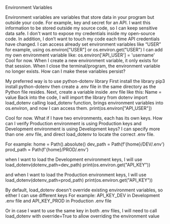 Environment Variables

Environment variables are variables that store data in your program but outside your code.
For example, key and secret for an API. I want this information to be stored outside my source code, so I can keep sensitive data safe. 
I don't want to expose my credentials inside my open-source code. In addition, I don’t want to touch my code each time API credentials have changed. 
I can access already set environment variables like “USER” for example, using os.environ["USER"] or os.environ.get("USER")
I can add my own environment variable like: os.environ['API_USER'] = 'username'
Cool for now.
When I create a new environment variable, it only exists for that session. When I close the terminal/program, the environment variable no longer exists.
How can I make these variables persist?

My preferred way is to use python-dotenv library
First install the library 
pip3 install python-dotenv
then create a .env file in the same directory as the Python file resides. 
Next, create a variable inside .env file like this:
Name = value 
Back into the code, I will import the library 
from dotenv import load_dotenv
calling load_dotenv function, brings environment variables into os.environ, and now I can access them.
print(os.environ["API_USER"])

Cool for now.
What if I have two environments, each has its own keys. How can I verify Production environment is using Production keys and Development environment is using Development keys?
I can specify more than one .env file, and direct load_dotenv to locate the correct .env file.

For example:
    home = Path().absolute()
    dev_path = Path(f'{home}/DEV/.env')
    prod_path = Path(f'{home}/PROD/.env')

when I want to load the Development environment keys, I will use 
load_dotenv(dotenv_path=dev_path)
    print(os.environ.get("API_KEY"))
    
and when I want to load the Production environment keys, I will use 
load_dotenv(dotenv_path=prod_path)
    print(os.environ.get("API_KEY"))

By default, load_dotenv doesn't override existing environment variables, so either I can use different keys
For example:
API_KEY_DEV in Development .env file and 
API_KEY_PROD in Production .env file

Or in case I want to use the same key in both .env files, I will need to call load_dotenv with override=True to allow overriding the environment value 


